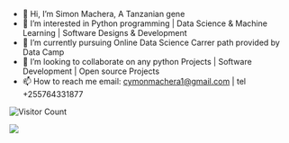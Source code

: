 - 👋 Hi, I’m Simon Machera, A Tanzanian gene
- 👀 I’m interested in Python programming | Data Science & Machine Learning | Software Designs & Development
- 🌱 I’m currently pursuing Online Data Science Carrer path provided by Data Camp
- 💞️ I’m looking to collaborate on any python Projects | Software Development | Open source Projects
- 📫 How to reach me email: cymonmachera1@gmail.com  | tel +255764331877

<!---
CymonMachera/CymonMachera is a ✨ special ✨ repository because its `README.md` (this file) appears on your GitHub profile.
You can click the Preview link to take a look at your changes.
--->
![Visitor Count](https://profile-counter.glitch.me/{username}/count.svg)

![](https://komarev.com/ghpvc/?username=cymonmachera)

